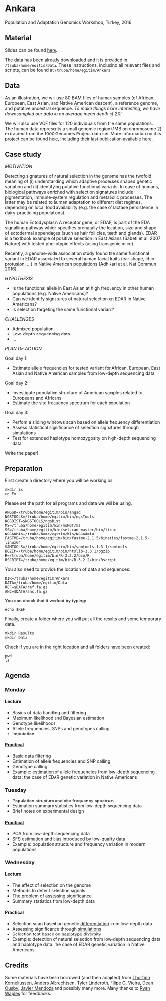 # Ankara
Population and Adaptation Genomics Workshop, Turkey, 2016

## Material

Slides can be found [here](https://github.com/mfumagalli/Ankara/tree/master/Slides).

The data has been already downloaded and it is provided in `/truba/home/egitim/Data`.
These instructions, including all relevant files and scripts, can be found at `/truba/home/egitim/Ankara`.

## Data

As an illustration, we will use 80 BAM files of human samples (of African, European, East Asian, and Native American descent), a reference genome, and putative ancestral sequence.
*To make things more interesting, we have downsampled our data to an average mean depth of 2X!*

We will also use VCF files for 120 individuals from the same populations.
The human data represents a small genomic region (1MB on chromosome 2) extracted from the 1000 Genomes Project data set.
More information on this project can be found [here](http://www.1000genomes.org/), including their last publication available [here](http://www.nature.com/nature/journal/v526/n7571/full/nature15393.html).

## Case study

*MOTIVATION*

Detecting signatures of natural selection in the genome has the twofold meaning of (i) understanding which adaptive processes shaped genetic variation and (ii) identifying putative functional variants.
In case of humans, biological pathways enriched with selection signatures include pigmentation, immune-system regulation and metabolic processes.
The latter may be related to human adaptation to different diet regimes, depending on local food availability (e.g. the case of lactase persistence in dairy-practicing populations).

The human Ectodysplasin A receptor gene, or EDAR, is part of the EDA signalling pathway which specifies prenatally the location, size and shape of ectodermal appendages (such as hair follicles, teeth and glands).
EDAR is a textbook example of positive selection in East Asians (Sabeti et al. 2007 Nature) with tested phenotypic effects (using transgenic mice).

Recently, a genome-wide association study found the same functional variant in EDAR associated to several human facial traits (ear shape, chin protusion, ...) in Native American populations (Adhikari et al. Nat Commun 2016).

*HYPOTHESIS*

- Is the functional allele in East Asian at high frequency in other human populations (e.g. Native Americans)?
- Can we identify signatures of natural selection on EDAR in Native Americans?
- Is selection targeting the same functional variant?

*CHALLENGES*
- Admixed population
- Low-depth sequencing data
- ...

*PLAN OF ACTION*

Goal day 1:

- Estimate allele frequencies for tested variant for African, European, East Asian and Native American samples from low-depth sequencing data

Goal day 2:

- Investigate population structure of American samples related to Europeans and Africans
- Estimate the site frequency spectrum for each population 

Goal day 3:

- Perfom a sliding windows scan based on allele frequency differentiation
- Assess statistical significance of selection signatures through simulations
- Test for extended haplotype homozygosity on high-depth sequencing data

Write the paper!

## Preparation

First create a directory where you will be working on.
```
mkdir Ex
cd Ex
```
Please set the path for all programs and data we will be using.
```
ANGSD=/truba/home/egitim/bin/angsd
NGSTOOLS=/truba/home/egitim/bin/ngsTools
NGSDIST=$NGSTOOLS/ngsDist
MS=/truba/home/egitim/bin/msHOT/ms
SS=/truba/home/egitim/bin/selscan-master/bin/linux
NGSADMIX=/truba/home/egitim/bin/NGSadmix
FASTME=/truba/home/egitim/bin/fastme-2.1.5/binaries/fastme-2.1.5-linux64
SAMTOOLS=/truba/home/egitim/bin/samtools-1.3.1/samtools
BGZIP=/truba/home/egitim/bin/htslib-1.3.1/bgzip
R=/truba/home/egitim/bin/R-3.2.2/bin/R
RSCRIPT=/truba/home/egitim/bin/R-3.2.2/bin/Rscript
```
You also need to provide the location of data and sequences:
```
DIR=/truba/home/egitim/Ankara
DATA=/truba/home/egitim/Data
REF=$DATA/ref.fa.gz
ANC=$DATA/anc.fa.gz
```
You can check that it worked by typing:
```
echo $REF
```
Finally, create a folder where you will put all the results and some temporary data.
```
mkdir Results
mkdir Data
```
Check if you are in the right location and all folders have been created:
```
pwd
ls
```

## Agenda

### Monday

#### Lecture

* Basics of data handling and filtering
* Maximum likelihood and Bayesian estimation
* Genotype likelihoods
* Allele frequencies, SNPs and genotypes calling
* Imputation

#### [Practical](Files/day1.md)

* Basic data filtering
* Estimation of allele frequencies and SNP calling
* Genotype calling
* Example: estimation of allele frequencies from low-depth sequencing data: the case of EDAR genetic variation in Native Americans

### Tuesday

* Population structure and site frequency spectrum
* Estimation summary statistics from low-depth sequencing data
* Brief notes on experimental design

#### [Practical](Files/day2.md)

* PCA from low-depth sequencing data
* SFS estimation and bias introduced by low-quality data
* Example: population structure and frequency variation in modern populations

### Wednesday

#### Lecture

* The effect of selection on the genome
* Methods to detect selection signals
* The problem of assessing significance
* Summary statistics from low-depth data

#### Practical

* Selection scan based on genetic [differentiation](Files/day3a.md) from low-depth data
* Assessing significance through [simulations](Files/day3b.md)
* Selection test based on [haplotype](Files/day3c.md) diversity
* Example: detection of natural selection from low-depth sequencing data and haplotype data: the case of EDAR genetic variation in Native Americans


## Credits

Some materials have been borrowed (and then adapted) from [Thorfinn Korneliussen](http://scholar.google.co.uk/citations?user=-YNWF4AAAAAJ&hl=en), [Anders Albrechtsen](http://popgen.dk/albrecht/web/WelcomePage.html), [Tyler Linderoth](http://scholar.google.com/citations?user=dTuxmzkAAAAJ&hl=en), [Filipe G. Vieira](http://scholar.google.com/citations?user=gvZmPNQAAAAJ&hl=en), [Dean Ousby](https://www.linkedin.com/in/deanousby), [Javier Mendoza](https://www.ucl.ac.uk/candela/candela-news/new-fellow-javiermendoza) and possibly many more. Many thanks to [Ryan Waples](http://www1.bio.ku.dk/english/Staff/?pure=en/persons/545443) for feedbacks.



